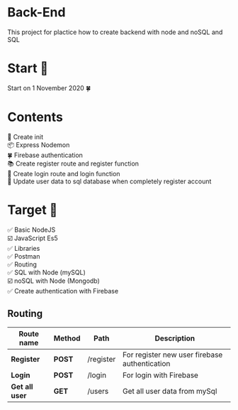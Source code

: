 # Back-End

This project for plactice how to create backend with node and noSQL and SQL

# Start 🚀

Start on 1 November 2020 🍀

# Contents

🚀 Create init<br/>
📦 Express Nodemon<br/>
🍀 Firebase authentication<br/>
📚 Create register route and register function<br/>
🔐 Create login route and login function<br/>
🔐 Update user data to sql database when completely register account<br/>

# Target 🎯

✅ Basic NodeJS<br/>
☑️ JavaScript Es5<br/>
✅ Libraries<br/>
✅ Postman<br/>
✅ Routing<br/>
✅ SQL with Node (mySQL)<br/>
☑️ noSQL with Node (Mongodb)<br/>
✅ Create authentication with Firebase

## Routing

| Route name       | Method   | Path      | Description                                   |
| ---------------- | -------- | --------- | --------------------------------------------- |
| **Register**     | **POST** | /register | For register new user firebase authentication |
| **Login**        | **POST** | /login    | For login with Firebase                       |
| **Get all user** | **GET**  | /users    | Get all user data from mySql                  |
